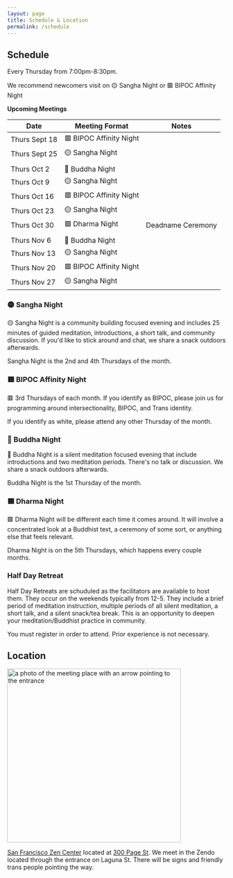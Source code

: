```yaml
---
layout: page
title: Schedule & Location
permalink: /schedule
---
```


## Schedule

Every Thursday from 7:00pm-8:30pm.

We recommend newcomers visit on 🟡 Sangha Night or 🟥 BIPOC Affinity Night 

**Upcoming Meetings**

<div class="special_table"></div>

| Date         | Meeting Format  | Notes |
|--------------|-----------------|-------|
| Thurs Sept 18 | 🟥 BIPOC Affinity Night |
| Thurs Sept 25 | 🟡 Sangha Night |
| | |
| Thurs Oct 2  | 🔷 Buddha Night
| Thurs Oct 9  | 🟡 Sangha Night | 
| Thurs Oct 16 | 🟥 BIPOC Affinity Night |
| Thurs Oct 23 | 🟡 Sangha Night |
| Thurs Oct 30 | 🟩 Dharma Night  | Deadname Ceremony
| | |
| Thurs Nov 6  | 🔷 Buddha Night
| Thurs Nov 13 | 🟡 Sangha Night | 
| Thurs Nov 20 | 🟥 BIPOC Affinity Night |
| Thurs Nov 27 | 🟡 Sangha Night |



### 🟡 Sangha Night

🟡 Sangha Night is a community building focused evening and includes 25 minutes of guided meditation, introductions, a short talk, and community discussion. If you'd like to stick around and chat, we share a snack outdoors afterwards.

Sangha Night is the 2nd and 4th Thursdays of the month.

### 🟥 BIPOC Affinity Night

🟥 3rd Thursdays of each month. If you identify as BIPOC, please join us for programming around intersectionality, BIPOC, and Trans identity.

If you identify as white, please attend any other Thursday of the month. 

### 🔷 Buddha Night

🔷 Buddha Night is a silent meditation focused evening that include introductions and two meditation periods. There's no talk or discussion. We share a snack outdoors afterwards.

Buddha Night is the 1st Thursday of the month.


### 🟩 Dharma Night 

🟩 Dharma Night will be different each time it comes around. It will involve a concentrated look at a Buddhist text, a ceremony of some sort, or anything else that feels relevant. 

Dharma Night is on the 5th Thursdays, which happens every couple months. 

### Half Day Retreat

Half Day Retreats are schuduled as the facilitators are available to host them. They occur on the weekends typically from 12-5. They include a brief period of meditation instruction, multiple periods of all silent meditation, a short talk, and a silent snack/tea break. This is an opportunity to deepen your meditation/Buddhist practice in community.

You must register in order to attend. Prior experience is not necessary.



## Location

<img src="images/San_Francisco_Zen_Center.jpg" alt="a photo of the meeting place with an arrow pointing to the entrance" width="400px"/>

[San Francisco Zen Center](https://sfzc.org) located at [300 Page St](https://goo.gl/maps/1tYkRHUwu3E2i5rz5). We meet in the Zendo located through the entrance on Laguna St. There will be signs and friendly trans people pointing the way.

